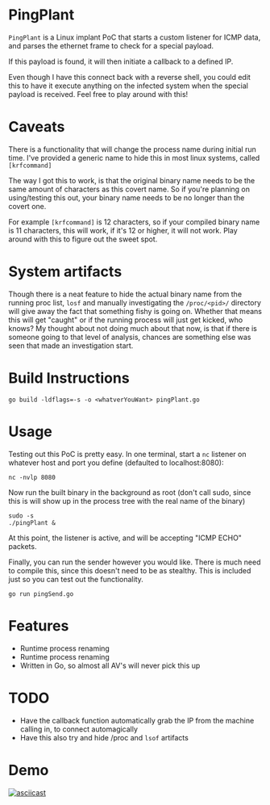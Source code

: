 # PingPlant

`PingPlant` is a Linux implant PoC that starts a custom listener for ICMP data, and parses the ethernet frame to check for a special payload.

If this payload is found, it will then initiate a callback to a defined IP.

Even though I have this connect back with a reverse shell, you could edit this to have it execute anything on the infected system when the special payload is received. Feel free to play around with this!


# Caveats

There is a functionality that will change the process name during initial run time. I've provided a generic name to hide this in most linux systems, called `[krfcommand]`

The way I got this to work, is that the original binary name needs to be the same amount of characters as this covert name. So if you're planning on using/testing this out, your binary name needs to be no longer than the covert one. 

For example `[krfcommand]` is 12 characters, so if your compiled binary name is 11 characters, this will work, if it's 12 or higher, it will not work. Play around with this to figure out the sweet spot.


# System artifacts

Though there is a neat feature to hide the actual binary name from the running proc list, `losf` and manually investigating the `/proc/<pid>/` directory will give away the fact that something fishy is going on. Whether that means this will get "caught" or if the running process will just get kicked, who knows? My thought about not doing much about that now, is that if there is someone going to that level of analysis, chances are something else was seen that made an investigation start.



# Build Instructions

```
go build -ldflags=-s -o <whatverYouWant> pingPlant.go
```

# Usage

Testing out this PoC is pretty easy. In one terminal, start a `nc` listener on whatever host and port you define (defaulted to localhost:8080):

```
nc -nvlp 8080
```

Now run the built binary in the background as root (don't call sudo, since this is will show up in the process tree with the real name of the binary)

```
sudo -s
./pingPlant &
```

At this point, the listener is active, and will be accepting "ICMP ECHO" packets. 

Finally, you can run the sender however you would like. There is much need to compile this, since this doesn't need to be as stealthy. This is included just so you can test out the functionality. 

```
go run pingSend.go
``` 


# Features

* Runtime process renaming
* Runtime process renaming
* Written in Go, so almost all AV's will never pick this up


# TODO 

* Have the callback function automatically grab the IP from the machine calling in, to connect automagically
* Have this also try and hide /proc and `lsof` artifacts

# Demo

[![asciicast](https://asciinema.org/a/SvNWp9d8a6U3Zyz8WGhTns9Na.svg)](https://asciinema.org/a/SvNWp9d8a6U3Zyz8WGhTns9Na)
